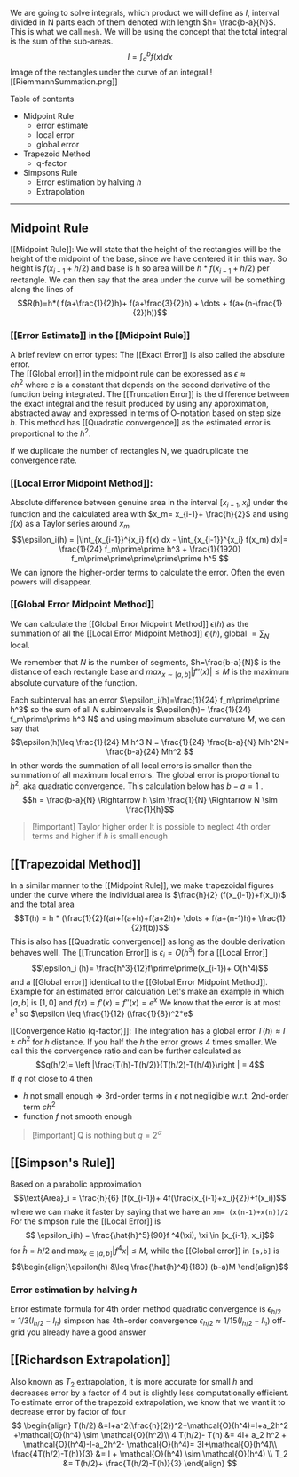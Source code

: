 We are going to solve integrals, which product we will define as $I$, interval divided in N parts each of them denoted with length $h= \frac{b-a}{N}$. This is what we call `mesh`. We will be using the concept that the total integral is the sum of the sub-areas. $$I= \int_a^b f(x)dx$$
Image of the rectangles under the curve of an integral
	![[RiemmannSummation.png]]

Table of contents
- Midpoint Rule
	- error estimate
	- local error
	- global error
- Trapezoid Method
	- q-factor
- Simpsons Rule
	- Error estimation by halving $h$
	- Extrapolation
- - -
## Midpoint Rule
[[Midpoint Rule]]: We will state that the height of the rectangles will be the height of the midpoint of the base, since we have centered it in this way. So height is $f(x_{i-1}+h/2)$ and base is h so area will be $h*f(x_{i-1}+h/2)$ per rectangle.
We can then say that the area under the curve will be something along the lines of $$R(h)=h*( f(a+\frac{1}{2}h)+ f(a+\frac{3}{2}h) + \dots + f(a+(n-\frac{1}{2})h))$$
### [[Error Estimate]] in the [[Midpoint Rule]]
A brief review on error types:
The [[Exact Error]] is also called the absolute error.  
The [[Global error]] in the midpoint rule can be expressed as $\epsilon \approx c h^2$ where $c$ is a constant that depends on the second derivative of the function being integrated.
The [[Truncation Error]] is the difference between the exact integral and the result produced by using any approximation, abstracted away and expressed in terms of O-notation based on step size $h$. 
This method has [[Quadratic convergence]] as the estimated error is proportional to the $h^2$. 

If we duplicate the number of rectangles N, we quadruplicate the convergence rate.

### [[Local Error Midpoint Method]]:
Absolute difference between genuine area in the interval $[x_{i-1},x_i]$ under the function and the calculated area with $x_m= x_{i-1}+ \frac{h}{2}$ and using $f(x)$ as a Taylor series around $x_m$ $$\epsilon_i(h) = |\int_{x_{i-1}}^{x_i} f(x) dx - \int_{x_{i-1}}^{x_i} f(x_m) dx|=  \frac{1}{24} f_m\prime\prime h^3 + \frac{1}{1920} f_m\prime\prime\prime\prime\prime h^5 $$
We can ignore the higher-order terms to calculate the error. Often the even powers will disappear. 

### [[Global Error Midpoint Method]]
We can calculate the [[Global Error Midpoint Method]] $\epsilon(h)$ as the summation of all the [[Local Error Midpoint Method]] $\epsilon_i(h)$, global $=\sum_N$ local.

We remember that $N$ is the number of segments, $h=\frac{b-a}{N}$ is the distance of each rectangle base and $max_{x \sim [a,b]} | f\prime\prime (x) | \leq M$ is the maximum absolute curvature of the function. 

Each subinterval has an error $\epsilon_i(h)=\frac{1}{24} f_m\prime\prime h^3$ so the sum of all $N$ subintervals is $\epsilon(h)= \frac{1}{24} f_m\prime\prime h^3 N$ and using maximum absolute curvature $M$, we can say that $$\epsilon(h)\leq  \frac{1}{24} M h^3 N = \frac{1}{24} \frac{b-a}{N} Mh^2N= \frac{b-a}{24} Mh^2 $$
In other words the summation of all local errors is smaller than the summation of all maximum local errors. The global error is proportional to $h^2$, aka quadratic convergence.
This calculation below has $b-a=1$ .
$$h = \frac{b-a}{N} \Rightarrow h \sim \frac{1}{N} \Rightarrow N \sim \frac{1}{h}$$
>[!important] Taylor higher order
>It is possible to neglect 4th order terms and higher if $h$ is small enough
## [[Trapezoidal Method]]
In a similar manner to the [[Midpoint Rule]], we make trapezoidal figures under the curve where the individual area is $\frac{h}{2} (f(x_{i-1})+f(x_i))$ and the total area $$T(h) = h * (\frac{1}{2}f(a)+f(a+h)+f(a+2h)+ \dots + f(a+(n-1)h)+ \frac{1}{2}f(b))$$
This is also has [[Quadratic convergence]] as long as the double derivation behaves well. The [[Truncation Error]] is $\epsilon_i=O(h^3)$ for a [[Local Error]] $$\epsilon_i (h)= \frac{h^3}{12}f\prime\prime(x_{i-1})+ O(h^4)$$ and a [[Global error]] identical to the [[Global Error Midpoint Method]].
Example for an estimated error calculation
	Let's make an example in which $[a,b]$ is $[1,0]$ and $f(x)=f\prime(x)=f\prime\prime(x)=e^x$ 
	We know that the error is at most $e^1$ so $\epsilon \leq \frac{1}{12} (\frac{1}{8})^2*e$

[[Convergence Ratio (q-factor)]]: The integration has a global error $T(h) \approx I \pm ch^2$ for $h$ distance. If you half the $h$ the error grows 4 times smaller. We call this the convergence ratio and can be further calculated as $$q(h/2)= \left |\frac{T(h)-T(h/2)}{T(h/2)-T(h/4)}\right | = 4$$If $q$ not close to 4 then 
- $h$ not small enough $\Rightarrow$ 3rd-order terms in $\epsilon$ not negligible w.r.t. 2nd-order term $ch^2$ 
- function $f$ not smooth enough
>[!important] Q is nothing but $q=2^\alpha$
## [[Simpson's Rule]]
Based on a parabolic approximation $$\text{Area}_i = \frac{h}{6} (f(x_{i-1})+ 4f(\frac{x_{i-1}+x_i}{2})+f(x_i))$$ where we can make it faster by saying that we have an `xm= (x(n-1)+x(n))/2`
For the simpson rule the [[Local Error]] is $$ \epsilon_i(h) = \frac{\hat{h}^5}{90}f ^4(\xi), \xi \in [x_{i-1}, x_i]$$ for $\hat{h} =h/2$ and $\max_{x \in[a,b]} |f^4 x| \leq M$, while the [[Global error]] in `[a,b]` is 
$$\begin{align}\epsilon(h) &\leq \frac{\hat{h}^4}{180} (b-a)M \end{align}$$

### Error estimation by halving $h$
Error estimate formula for 4th order method
quadratic convergence is $\epsilon_{h/2} \approx 1/3 (I_{h/2}-I_h)$
simpson has 4th-order convergence $\epsilon_{h/2} \approx 1/15 (I_{h/2}-I_h)$
off-grid you already have a good answer

## [[Richardson Extrapolation]]
Also known as $T_2$ extrapolation, it is more accurate for small $h$ and decreases error by a factor of 4 but is slightly less computationally efficient.
To estimate error of the trapezoid extrapolation, we know that we want it to decrease error by factor of four
$$
\begin{align}
T(h/2) &=I+a^2​(\frac{h}{2}​)^2+\mathcal{O}(h^4)=I+a_2​h^2​+\mathcal{O}(h^4) \sim \mathcal{O}(h^2)\\
4 T(h/2)- T(h) &= 4I+ a_2 h^2 + \mathcal{O}(h^4)-I-a_2h^2- \mathcal{O}(h^4)= 3I+\mathcal{O}(h^4)\\
\frac{4T(h/2)-T(h)}{3} &= I + \mathcal{O}(h^4) \sim \mathcal{O}(h^4) \\
T_2 &= T(h/2)+ \frac{T(h/2)-T(h)}{3}
\end{align}
$$


